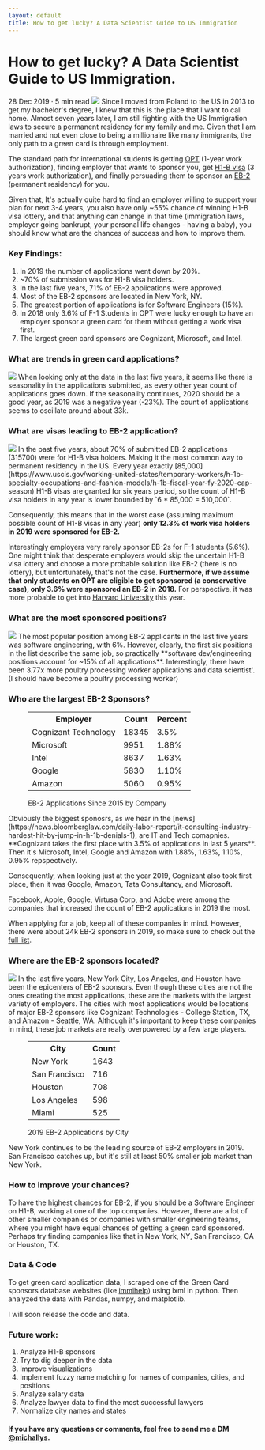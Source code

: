 ```yaml
---
layout: default
title: How to get lucky? A Data Scientist Guide to US Immigration
---
```

<h1 class="page-title">How to get lucky? A Data Scientist Guide to US Immigration.</h1>
<span class="post-date">28 Dec 2019 · 5 min read</span>
<img src="/public/pics/gc_app.jpg">
Since I moved from Poland to the US in 2013 to get my bachelor's degree, I knew that this is the place that I want to call home. Almost seven years later, I am still fighting with the US Immigration laws to secure a permanent residency for my family and me. Given that I am married and not even close to being a millionaire like many immigrants, the only path to a green card is through employment.

The standard path for international students is getting [OPT](https://www.uscis.gov/opt) (1-year work authorization), finding employer that wants to sponsor you, get [H1-B visa](https://www.uscis.gov/working-united-states/temporary-workers/h-1b-specialty-occupations-dod-cooperative-research-and-development-project-workers-and-fashion-models) (3 years work authorization), and finally persuading them to sponsor an [EB-2](https://www.uscis.gov/working-united-states/permanent-workers/employment-based-immigration-second-preference-eb-2) (permanent residency) for you.

Given that, It's actually quite hard to find an employer willing to support your plan for next 3-4 years, you also have only ~55% chance of winning H1-B visa lottery, and that anything can change in that time (immigration laws, employer going bankrupt, your personal life changes - having a baby), you should know what are the chances of success and how to improve them.

### Key Findings:
1. In 2019 the number of applications went down by 20%.
2. ~70% of submission was for H1-B visa holders.
3. In the last five years, 71% of EB-2 applications were approved.
4. Most of the EB-2 sponsors are located in New York, NY.
5. The greatest portion of applications is for Software Engineers (15%).
6. In 2018 only 3.6% of F-1 Students in OPT  were lucky enough to have an employer sponsor a green card for them without getting a work visa first.
7. The largest green card sponsors are Cognizant, Microsoft, and Intel.

### What are trends in green card applications?
<img src="/public/pics/blog/get_lucky/trend_plot.png">
When looking only at the data in the last five years, it seems like there is seasonality in the applications submitted, as every other year count of applications goes down. If the seasonality continues, 2020 should be a good year, as 2019 was a negative year (-23%). The count of applications seems to oscillate around about 33k.

### What are visas leading to EB-2 application?
<img src="/public/pics/blog/get_lucky/visas_pie.png">
In the past five years, about 70% of submitted EB-2 applications (315700) were for H1-B visa holders. Making it the most common way to permanent residency in the US. Every year exactly [85,000](https://www.uscis.gov/working-united-states/temporary-workers/h-1b-specialty-occupations-and-fashion-models/h-1b-fiscal-year-fy-2020-cap-season) H1-B visas are granted for six years period, so the count of H1-B visa holders in any year is lower bounded by `6 * 85,000 = 510,000`.

Consequently, this means that in the worst case (assuming maximum possible count of H1-B visas in any year) **only 12.3% of work visa holders in 2019 were sponsored for EB-2.**

Interestingly employers very rarely sponsor EB-2s for F-1 students (5.6%). One might think that desperate employers would skip the uncertain H1-B visa lottery and choose a more probable solution like EB-2 (there is no lottery), but unfortunately, that's not the case. **Furthermore, if we assume that only students on OPT are eligible to get sponsored (a conservative case), only 3.6%  were sponsored an EB-2 in 2018.** For perspective, it was more probable to get into [Harvard University](https://college.harvard.edu/admissions/admissions-statistics) this year.

### What are the most sponsored positions?
<img src="/public/pics/blog/get_lucky/pos_bar.png">
The most popular position among EB-2 applicants in the last five years was software engineering, with 6%. However, clearly, the first six positions in the list describe the same job, so practically **software dev/engineering positions account for ~15% of all applications**. Interestingly, there have been 3.77x more poultry processing worker applications and data scientist'. (I should have become a poultry processing worker)

### Who are the largest EB-2 Sponsors?

<figure>
  <table>
    <tr>
      <th>Employer</th>
      <th>Count</th>
      <th>Percent</th>
    </tr>
    <tr>
      <td>Cognizant Technology</td>
      <td>18345</td>
      <td>3.5%</td>
    </tr>
    <tr>
      <td>Microsoft</td>
      <td>9951</td>
      <td>1.88%</td>
    </tr>
    <tr>
      <td>Intel</td>
      <td>8637</td>
      <td>1.63%</td>
    </tr>
    <tr>
      <td>Google</td>
      <td>5830</td>
      <td>1.10%</td>
    </tr>
    <tr>
      <td>Amazon</td>
      <td>5060</td>
      <td>0.95%</td>
    </tr>
  </table>
  <figcaption class="image-caption">EB-2 Applications Since 2015 by Company</figcaption>
</figure>
Obviously the biggest sponosrs, as we hear in the [news](https://news.bloomberglaw.com/daily-labor-report/it-consulting-industry-hardest-hit-by-jump-in-h-1b-denials-1), are IT and Tech comapnies. **Cognizant takes the first place with 3.5% of applications in last 5 years**. Then it's Microsoft, Intel, Google and Amazon with 1.88%, 1.63%, 1.10%, 0.95% repspectively.

Consequently, when looking just at the year 2019, Cognizant also took first place, then it was Google, Amazon, Tata Consultancy, and Microsoft.

Facebook, Apple, Google, Virtusa Corp, and Adobe were among the companies that increased the count of EB-2 applications in 2019 the most.

When applying for a job, keep all of these companies in mind. However, there were about 24k EB-2 sponsors in 2019, so make sure to check out the [full list](/blog/2019/12/emp_list_2019.csv).

### Where are the EB-2 sponsors located?
<img src="/public/pics/blog/get_lucky/city_bar.png">
In the last five years, New York City, Los Angeles, and Houston have been the epicenters of EB-2 sponsors. Even though these cities are not the ones creating the most applications, these are the markets with the largest variety of employers. The cities with most applications would be locations of major EB-2 sponsors like Cognizant Technologies - College Station, TX, and Amazon - Seattle, WA. Although it's important to keep these companies in mind, these job markets are really overpowered by a few large players.

<figure>
  <table>
    <tr>
      <th>City</th>
      <th>Count</th>
    </tr>
    <tr>
      <td>New York</td>
      <td>1643</td>
    </tr>
    <tr>
      <td>San Francisco</td>
      <td>716</td>
    </tr>
    <tr>
      <td>Houston</td>
      <td>708</td>
    </tr>
    <tr>
      <td>Los Angeles</td>
      <td>598</td>
    </tr>
    <tr>
      <td>Miami</td>
      <td>525</td>
    </tr>
  </table>
  <figcaption class="image-caption">2019 EB-2 Applications by City</figcaption>
</figure>

New York continues to be the leading source of EB-2 employers in 2019. San Francisco catches up, but it's still at least 50% smaller job market than New York.

### How to improve your chances?
To have the highest chances for EB-2, if you should be a Software Engineer on H1-B, working at one of the top companies. However, there are a lot of other smaller companies or companies with smaller engineering teams, where you might have equal chances of getting a green card sponsored. Perhaps try finding companies like that in New York, NY, San Francisco, CA or Houston, TX.

### Data & Code
To get green card application data, I scraped one of the Green Card sponsors database websites (like [immihelp](https://immihelp.com)) using lxml in python. Then analyzed the data with Pandas, numpy, and matplotlib.

I will soon release the code and data.

### Future work:
1. Analyze H1-B sponsors
2. Try to dig deeper in the data
3. Improve visualizations
4. Implement fuzzy name matching for names of companies, cities, and positions
5. Analyze salary data
6. Analyze lawyer data to find the most successful lawyers
7. Normalize city names and states

#### If you have any questions or comments, feel free to send me a DM [@michallys](https://twitter.com/michallys).
